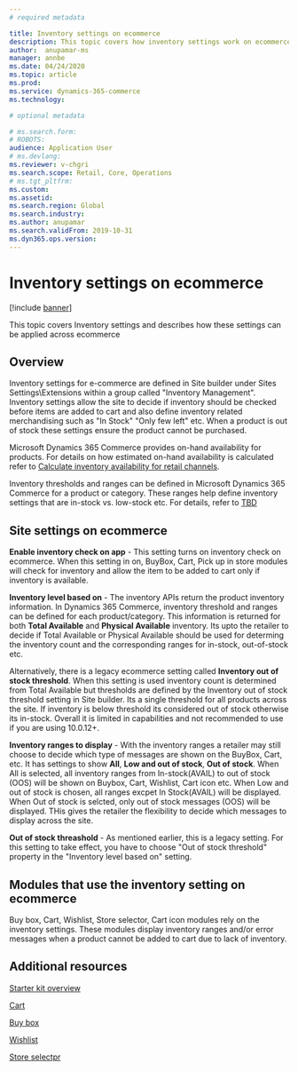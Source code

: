 ```yaml
---
# required metadata

title: Inventory settings on ecommerce
description: This topic covers how inventory settings work on ecommerce
author:  anupamar-ms
manager: annbe
ms.date: 04/24/2020
ms.topic: article
ms.prod: 
ms.service: dynamics-365-commerce
ms.technology: 

# optional metadata

# ms.search.form: 
# ROBOTS: 
audience: Application User
# ms.devlang: 
ms.reviewer: v-chgri
ms.search.scope: Retail, Core, Operations
# ms.tgt_pltfrm: 
ms.custom: 
ms.assetid: 
ms.search.region: Global
ms.search.industry: 
ms.author: anupamar
ms.search.validFrom: 2019-10-31
ms.dyn365.ops.version: 
---
```


# Inventory settings on ecommerce


[!include [banner](includes/banner.md)]

This topic covers Inventory settings and describes how these settings can be applied across ecommerce

## Overview
Inventory settings for e-commerce are defined in Site builder under Sites Settings\Extensions within a  group called "Inventory Management". Inventory settings allow the site to decide if inventory should be checked before items are added to cart and also define inventory related merchandising such as "In Stock" "Only few left" etc. When a product is out of stock these settings ensure the product cannot be purchased.

Microsoft Dynamics 365 Commerce provides on-hand availability for products. For details on how estimated on-hand availability is calculated refer to [Calculate inventory availability for retail channels](calculated-inventory-retail-channels.md).

Inventory thresholds and ranges can be defined in Microsoft Dynamics 365 Commerce for a product or category. These ranges help define inventory settings that are in-stock vs. low-stock etc. For details, refer to [TBD](tbd)

## Site settings on ecommerce 

**Enable inventory check on app** - This setting turns on inventory check on ecommerce. When this setting in on, BuyBox, Cart, Pick up in store modules will check for inventory and allow the item to be added to cart only if inventory is available.

**Inventory level based on** -   The inventory APIs return the product inventory information. In Dynamics 365 Commerce, inventory threshold and ranges can be defined for each product/category. This information is returned for both **Total Available** and **Physical Available** inventory. Its upto the retailer to decide if Total Available or Physical Available should be used for determing the inventory count and the corresponding ranges for in-stock, out-of-stock etc. 

Alternatively, there is a legacy ecommerce setting called **Inventory out of stock threshold**. When this setting is used inventory count is determined from Total Available but thresholds are defined by the Inventory out of stock threshold setting in Site builder.  Its a single threshold for all products across the site. If inventory is below threshold its considered out of stock otherwise its in-stock. Overall it is limited in capabilities and not recommended to use if you are using 10.0.12+.

**Inventory ranges to display** - With the inventory ranges a retailer may still choose to decide which type of messages are shown on the BuyBox, Cart, etc. It has settings to show **All**, **Low and out of stock**, **Out of stock**. When All is selected, all inventory ranges from In-stock(AVAIL) to out of stock (OOS) will be shown on Buybox, Cart, Wishlist, Cart icon etc. When Low and out of stock is chosen, all ranges excpet In Stock(AVAIL) will be displayed. When Out of stock is selcted, only out of stock messages (OOS) will be displayed. THis gives the retailer the flexibility to decide which messages to display across the site.

**Out of stock threashold**  - As mentioned earlier, this is a legacy setting. For this setting to take effect, you have to choose "Out of stock threshold" property in the "Inventory level based on" setting.

## Modules that use the inventory setting on ecommerce
Buy box, Cart, Wishlist, Store selector, Cart icon modules rely on the inventory settings. These modules display inventory ranges and/or error messages when a product cannot be added to cart due to lack of inventory. 

## Additional resources

[Starter kit overview](starter-kit-overview.md)

[Cart](add-cart-module.md)

[Buy box](add-buy-box.md)

[Wishlist](account-management.md)

[Store selectpr](add-store-selector.md)
